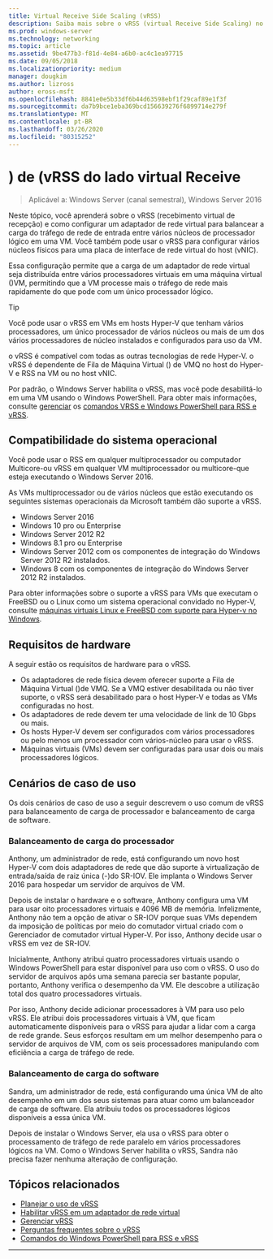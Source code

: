 ```yaml
---
title: Virtual Receive Side Scaling (vRSS)
description: Saiba mais sobre o vRSS (virtual Receive Side Scaling) no Windows Server e como configurar um adaptador de rede virtual para balancear a carga do tráfego de rede de entrada entre vários núcleos de processador lógico em uma VM. Você também pode configurar múltiplos núcleos físicos para uma vNIC (placa de interface de rede virtual) do host.
ms.prod: windows-server
ms.technology: networking
ms.topic: article
ms.assetid: 9be477b3-f81d-4e84-a6b0-ac4c1ea97715
ms.date: 09/05/2018
ms.localizationpriority: medium
manager: dougkim
ms.author: lizross
author: eross-msft
ms.openlocfilehash: 8841e0e5b33df6b44d63598ebf1f29caf89e1f3f
ms.sourcegitcommit: da7b9bce1eba369bcd156639276f6899714e279f
ms.translationtype: MT
ms.contentlocale: pt-BR
ms.lasthandoff: 03/26/2020
ms.locfileid: "80315252"
---
```

# <a name="virtual-receive-side-scaling-vrss"></a>\) de \(vRSS do lado virtual Receive

>Aplicável a: Windows Server (canal semestral), Windows Server 2016

Neste tópico, você aprenderá sobre o vRSS (recebimento virtual de recepção) e como configurar um adaptador de rede virtual para balancear a carga do tráfego de rede de entrada entre vários núcleos de processador lógico em uma VM. Você também pode usar o vRSS para configurar vários núcleos físicos para uma placa de interface de rede virtual do host \(vNIC\).

Essa configuração permite que a carga de um adaptador de rede virtual seja distribuída entre vários processadores virtuais em uma máquina virtual \(\)VM, permitindo que a VM processe mais o tráfego de rede mais rapidamente do que pode com um único processador lógico.

>[!TIP]
>Você pode usar o vRSS em VMs em hosts Hyper\-V que tenham vários processadores, um único processador de vários núcleos ou mais de um dos vários processadores de núcleo instalados e configurados para uso da VM.

o vRSS é compatível com todas as outras tecnologias de rede Hyper\-V. o vRSS é dependente de Fila de Máquina Virtual \(\) de VMQ no host do Hyper\-V e RSS na VM ou no host vNIC.

Por padrão, o Windows Server habilita o vRSS, mas você pode desabilitá-lo em uma VM usando o Windows PowerShell. Para obter mais informações, consulte [gerenciar](vrss-manage.md) os [comandos VRSS e Windows PowerShell para RSS e vRSS](vrss-wps.md).



## <a name="operating-system-compatibility"></a>Compatibilidade do sistema operacional

Você pode usar o RSS em qualquer multiprocessador ou computador Multicore-ou vRSS em qualquer VM multiprocessador ou multicore-que esteja executando o Windows Server 2016.

As VMs multiprocessador ou de vários núcleos que estão executando os seguintes sistemas operacionais da Microsoft também dão suporte a vRSS.

- Windows Server 2016
- Windows 10 pro ou Enterprise
- Windows Server 2012 R2
- Windows 8.1 pro ou Enterprise
- Windows Server 2012 com os componentes de integração do Windows Server 2012 R2 instalados.
- Windows 8 com os componentes de integração do Windows Server 2012 R2 instalados.

Para obter informações sobre o suporte a vRSS para VMs que executam o FreeBSD ou o Linux como um sistema operacional convidado no Hyper-V, consulte [máquinas virtuais Linux e FreeBSD com suporte para Hyper-v no Windows](https://docs.microsoft.com/windows-server/virtualization/hyper-v/Supported-Linux-and-FreeBSD-virtual-machines-for-Hyper-V-on-Windows).
  
## <a name="hardware-requirements"></a>Requisitos de hardware

A seguir estão os requisitos de hardware para o vRSS.
 
- Os adaptadores de rede física devem oferecer suporte a Fila de Máquina Virtual \(\)de VMQ. Se a VMQ estiver desabilitada ou não tiver suporte, o vRSS será desabilitado para o host Hyper\-V e todas as VMs configuradas no host.
- Os adaptadores de rede devem ter uma velocidade de link de 10 Gbps ou mais.
- Os hosts Hyper\-V devem ser configurados com vários processadores ou pelo menos um processador com vários\-núcleo para usar o vRSS.
- Máquinas virtuais \(VMs\) devem ser configuradas para usar dois ou mais processadores lógicos.


## <a name="use-case-scenarios"></a>Cenários de caso de uso

Os dois cenários de caso de uso a seguir descrevem o uso comum de vRSS para balanceamento de carga de processador e balanceamento de carga de software.

### <a name="processor-load-balancing"></a>Balanceamento de carga do processador
  
Anthony, um administrador de rede, está configurando um novo host Hyper-V com dois adaptadores de rede que dão suporte à virtualização de entrada/saída de raiz única \(\-\)do SR-IOV. Ele implanta o Windows Server 2016 para hospedar um servidor de arquivos de VM.

Depois de instalar o hardware e o software, Anthony configura uma VM para usar oito processadores virtuais e 4096 MB de memória. Infelizmente, Anthony não tem a opção de ativar o SR\-IOV porque suas VMs dependem da imposição de políticas por meio do comutador virtual criado com o Gerenciador de comutador virtual Hyper\-V. Por isso, Anthony decide usar o vRSS em vez de SR\-IOV.

Inicialmente, Anthony atribui quatro processadores virtuais usando o Windows PowerShell para estar disponível para uso com o vRSS. O uso do servidor de arquivos após uma semana parecia ser bastante popular, portanto, Anthony verifica o desempenho da VM.  Ele descobre a utilização total dos quatro processadores virtuais.

Por isso, Anthony decide adicionar processadores à VM para uso pelo vRSS.  Ele atribui dois processadores virtuais à VM, que ficam automaticamente disponíveis para o vRSS para ajudar a lidar com a carga de rede grande. Seus esforços resultam em um melhor desempenho para o servidor de arquivos de VM, com os seis processadores manipulando com eficiência a carga de tráfego de rede.


### <a name="software-load-balancing"></a>Balanceamento de carga do software

Sandra, um administrador de rede, está configurando uma única VM de alto desempenho em um dos seus sistemas para atuar como um balanceador de carga de software. Ela atribuiu todos os processadores lógicos disponíveis a essa única VM.

Depois de instalar o Windows Server, ela usa o vRSS para obter o processamento de tráfego de rede paralelo em vários processadores lógicos na VM. Como o Windows Server habilita o vRSS, Sandra não precisa fazer nenhuma alteração de configuração.


## <a name="related-topics"></a>Tópicos relacionados

- [Planejar o uso de vRSS](vrss-plan.md)
- [Habilitar vRSS em um adaptador de rede virtual](vrss-enable.md)
- [Gerenciar vRSS](vrss-manage.md)
- [Perguntas frequentes sobre o vRSS](vrss-faq.md)
- [Comandos do Windows PowerShell para RSS e vRSS](vrss-wps.md)

---
